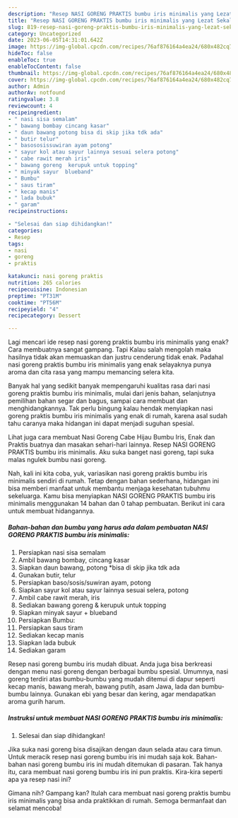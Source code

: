 ```yaml
---
description: "Resep NASI GORENG PRAKTIS bumbu iris minimalis yang Lezat Sekali}"
title: "Resep NASI GORENG PRAKTIS bumbu iris minimalis yang Lezat Sekali}"
slug: 819-resep-nasi-goreng-praktis-bumbu-iris-minimalis-yang-lezat-sekali
category: Uncategorized
date: 2023-06-05T14:31:01.642Z
image: https://img-global.cpcdn.com/recipes/76af876164a4ea24/680x482cq70/nasi-goreng-praktis-bumbu-iris-minimalis-foto-resep-utama.jpg
hideToc: false
enableToc: true
enableTocContent: false
thumbnail: https://img-global.cpcdn.com/recipes/76af876164a4ea24/680x482cq70/nasi-goreng-praktis-bumbu-iris-minimalis-foto-resep-utama.jpg
cover: https://img-global.cpcdn.com/recipes/76af876164a4ea24/680x482cq70/nasi-goreng-praktis-bumbu-iris-minimalis-foto-resep-utama.jpg
author: Admin
authorAv: notfound
ratingvalue: 3.8
reviewcount: 4
recipeingredient:
- " nasi sisa semalam"
- " bawang bombay cincang kasar"
- " daun bawang potong bisa di skip jika tdk ada"
- " butir telur"
- " basososissuwiran ayam potong"
- " sayur kol atau sayur lainnya sesuai selera potong"
- " cabe rawit merah iris"
- " bawang goreng  kerupuk untuk topping"
- " minyak sayur  blueband"
- " Bumbu"
- " saus tiram"
- " kecap manis"
- " lada bubuk"
- " garam"
recipeinstructions:

- "Selesai dan siap dihidangkan!"
categories:
- Resep
tags:
- nasi
- goreng
- praktis

katakunci: nasi goreng praktis 
nutrition: 265 calories
recipecuisine: Indonesian
preptime: "PT31M"
cooktime: "PT56M"
recipeyield: "4"
recipecategory: Dessert

---
```



Lagi mencari ide resep nasi goreng praktis bumbu iris minimalis yang enak? Cara membuatnya sangat gampang. Tapi Kalau salah mengolah maka hasilnya tidak akan memuaskan dan justru cenderung tidak enak. Padahal nasi goreng praktis bumbu iris minimalis yang enak selayaknya punya aroma dan cita rasa yang mampu memancing selera kita.


Banyak hal yang sedikit banyak mempengaruhi kualitas rasa dari nasi goreng praktis bumbu iris minimalis, mulai dari jenis bahan, selanjutnya pemilihan bahan segar dan bagus, sampai cara membuat dan menghidangkannya. Tak perlu bingung kalau hendak menyiapkan nasi goreng praktis bumbu iris minimalis yang enak di rumah, karena asal sudah tahu caranya maka hidangan ini dapat menjadi suguhan spesial.

Lihat juga cara membuat Nasi Goreng Cabe Hijau Bumbu Iris, Enak dan Praktis buatnya dan masakan sehari-hari lainnya. Resep NASI GORENG PRAKTIS bumbu iris minimalis. Aku suka banget nasi goreng, tapi suka malas ngulek bumbu nasi goreng.


Nah, kali ini kita coba, yuk, variasikan nasi goreng praktis bumbu iris minimalis sendiri di rumah. Tetap dengan bahan sederhana, hidangan ini bisa memberi manfaat untuk membantu menjaga kesehatan tubuhmu sekeluarga. Kamu bisa menyiapkan NASI GORENG PRAKTIS bumbu iris minimalis menggunakan 14 bahan dan 0 tahap pembuatan. Berikut ini cara untuk membuat hidangannya.

<!--inarticleads1-->

##### Bahan-bahan dan bumbu yang harus ada dalam pembuatan NASI GORENG PRAKTIS bumbu iris minimalis:

1. Persiapkan  nasi sisa semalam
1. Ambil  bawang bombay, cincang kasar
1. Siapkan  daun bawang, potong *bisa di skip jika tdk ada
1. Gunakan  butir, telur
1. Persiapkan  baso/sosis/suwiran ayam, potong
1. Siapkan  sayur kol atau sayur lainnya sesuai selera, potong
1. Ambil  cabe rawit merah, iris
1. Sediakan  bawang goreng &amp; kerupuk untuk topping
1. Siapkan  minyak sayur + blueband
1. Persiapkan  Bumbu:
1. Persiapkan  saus tiram
1. Sediakan  kecap manis
1. Siapkan  lada bubuk
1. Sediakan  garam


Resep nasi goreng bumbu iris mudah dibuat. Anda juga bisa berkreasi dengan menu nasi goreng dengan berbagai bumbu spesial. Umumnya, nasi goreng terdiri atas bumbu-bumbu yang mudah ditemui di dapur seperti kecap manis, bawang merah, bawang putih, asam Jawa, lada dan bumbu-bumbu lainnya. Gunakan ebi yang besar dan kering, agar mendapatkan aroma gurih harum. 

<!--inarticleads2-->

##### Instruksi untuk membuat NASI GORENG PRAKTIS bumbu iris minimalis:


1. Selesai dan siap dihidangkan!

Jika suka nasi goreng bisa disajikan dengan daun selada atau cara timun. Untuk meracik resep nasi goreng bumbu iris ini mudah saja kok. Bahan-bahan nasi goreng bumbu iris ini mudah ditemukan di pasaran. Tak hanya itu, cara membuat nasi goreng bumbu iris ini pun praktis. Kira-kira seperti apa ya resep nasi ini? 

Gimana nih? Gampang kan? Itulah cara membuat nasi goreng praktis bumbu iris minimalis yang bisa anda praktikkan di rumah. Semoga bermanfaat dan selamat mencoba!
